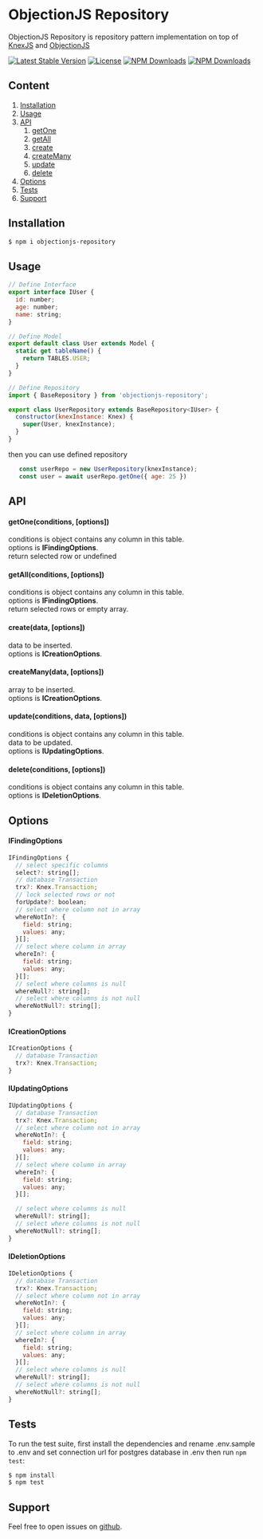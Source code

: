 # ObjectionJS Repository

ObjectionJS Repository is repository pattern implementation on top of [KnexJS](https://www.npmjs.com/package/knex) and [ObjectionJS](https://www.npmjs.com/package/objection)

[![Latest Stable Version](https://img.shields.io/npm/v/objectionjs-repository.svg?style=for-the-badge)](https://www.npmjs.com/package/objectionjs-repository)
[![License](https://img.shields.io/npm/l/objectionjs-repository.svg?style=for-the-badge)](https://www.npmjs.com/package/objectionjs-repository)
[![NPM Downloads](https://img.shields.io/npm/dt/objectionjs-repository.svg?style=for-the-badge)](https://www.npmjs.com/package/objectionjs-repository)
[![NPM Downloads](https://img.shields.io/npm/dm/objectionjs-repository.svg?style=for-the-badge)](https://www.npmjs.com/package/objectionjs-repository)
## Content

1. [Installation](https://www.npmjs.com/package/objectionjs-repository#installation)
1. [Usage](https://www.npmjs.com/package/objectionjs-repository#usage)
1. [API](https://www.npmjs.com/package/objectionjs-repository#api)
    1. [getOne](https://www.npmjs.com/package/objectionjs-repository#getoneconditions-options)
    1. [getAll](https://www.npmjs.com/package/objectionjs-repository#getallconditions-options)
    1. [create](https://www.npmjs.com/package/objectionjs-repository#createdata-options)
    1. [createMany](https://www.npmjs.com/package/objectionjs-repository#createmanydata-options)
    1. [update](https://www.npmjs.com/package/objectionjs-repository#updateconditions-data-options)
    1. [delete](https://www.npmjs.com/package/objectionjs-repository#deleteconditions-options)
1. [Options](https://www.npmjs.com/package/objectionjs-repository#options)
1. [Tests](https://www.npmjs.com/package/objectionjs-repository#tests)
1. [Support](https://www.npmjs.com/package/objectionjs-repository#support)

## Installation

```bash
$ npm i objectionjs-repository
```

## Usage

```javascript
// Define Interface
export interface IUser {
  id: number;
  age: number;
  name: string;
}

// Define Model
export default class User extends Model {
  static get tableName() {
    return TABLES.USER;
  }
}

// Define Repository
import { BaseRepository } from 'objectionjs-repository';

export class UserRepository extends BaseRepository<IUser> {
  constructor(knexInstance: Knex) {
    super(User, knexInstance);
  }
}

```

then you can use defined repository

```javascript
   const userRepo = new UserRepository(knexInstance);
   const user = await userRepo.getOne({ age: 25 })
```

## API

#### getOne(conditions, [options])
conditions is object contains any column in this table.</br>
options is **IFindingOptions**.</br>
return selected row or undefined
#### getAll(conditions, [options])
conditions is object contains any column in this table.</br>
options is **IFindingOptions**.</br>
return selected rows or empty array.

#### create(data, [options])
data to be inserted.</br>
options is **ICreationOptions**.

#### createMany(data, [options])
array to be inserted.</br>
options is **ICreationOptions**.

#### update(conditions, data, [options])
conditions is object contains any column in this table.</br>
data to be updated.</br>
options is **IUpdatingOptions**.

#### delete(conditions, [options])
conditions is object contains any column in this table. </br>
options is **IDeletionOptions**.

## Options

#### IFindingOptions

```javascript
IFindingOptions {
  // select specific columns
  select?: string[];
  // database Transaction
  trx?: Knex.Transaction;
  // lock selected rows or not
  forUpdate?: boolean;
  // select where column not in array
  whereNotIn?: {
    field: string;
    values: any;
  }[];
  // select where column in array
  whereIn?: {
    field: string;
    values: any;
  }[];
  // select where columns is null
  whereNull?: string[];
  // select where columns is not null
  whereNotNull?: string[];
}
```

#### ICreationOptions
```javascript
ICreationOptions {
  // database Transaction
  trx?: Knex.Transaction;
}
```

#### IUpdatingOptions
```javascript
IUpdatingOptions {
  // database Transaction
  trx?: Knex.Transaction;
  // select where column not in array
  whereNotIn?: {
    field: string;
    values: any;
  }[];
  // select where column in array
  whereIn?: {
    field: string;
    values: any;
  }[];

  // select where columns is null
  whereNull?: string[];
  // select where columns is not null
  whereNotNull?: string[];
}
```

#### IDeletionOptions
```javascript
IDeletionOptions {
  // database Transaction
  trx?: Knex.Transaction;
  // select where column not in array
  whereNotIn?: {
    field: string;
    values: any;
  }[];
  // select where column in array
  whereIn?: {
    field: string;
    values: any;
  }[];
  // select where columns is null
  whereNull?: string[];
  // select where columns is not null
  whereNotNull?: string[];
}
```

## Tests

To run the test suite, first install the dependencies and rename .env.sample to .env and set connection url for postgres database in .env then run `npm test`:

```bash
$ npm install
$ npm test
```

## Support

Feel free to open issues on [github](https://github.com/AhmedAdelFahim/objectionjs-repository).
